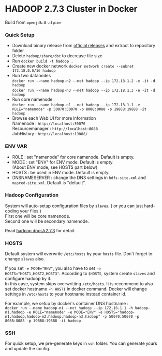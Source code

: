 # HADOOP 2.7.3 Cluster in Docker

Build from `openjdk:8-alpine`

### Quick Setup
- Download binary release from [official releases](http://hadoop.apache.org/releases.html) and extract to repository folder
- Delete `hadoop/share/doc` to decrease file size
- Run `docker build -t hadoop .`
- Create new docker network `docker network create --subnet 172.18.0.0/16 hadoop`
- Run two datanodes  
`docker run --name hadoop-n2 --net hadoop --ip 172.18.1.2 -e -it -d hadoop`  
`docker run --name hadoop-n3 --net hadoop --ip 172.18.1.3 -e -it -d hadoop`
- Run core namenode  
`docker run --name hadoop-n1 --net hadoop --ip 172.18.1.1 -e ROLE="namenode" -p 50070:50070 -p 8088:8088 -p 19888:19888 -it hadoop`
- Browse each Web UI for more information  
Namenode : `http://localhost:50070`  
Resourcemanager : `http://localhost:8088`  
JobHistory : `http://localhost:19888/`

### ENV VAR
- ROLE : set "namenode" for core namenode. Default is empty.
- MODE : set "ENV" for ENV mode. Default is empty.  
(About ENV mode, see HOSTS part below)
- HOSTS : be used in ENV mode. Default is empty.
- DNSNAMESERVER : change the DNS settings in `hdfs-site.xml` and `mapred-site.xml`. Default is "default".

### Hadoop Configuration
System will auto-setup configuration files by `slaves`. ( or you can just hard-coding your files )  
First one will be core namenode.  
Second one will be secondary namenode.  
  
Read [hadoop docs/r2.7.3](https://hadoop.apache.org/docs/r2.7.3/)  for detail.

### HOSTS
Default system will overwrite `/etc/hosts` by your `hosts` file. Don't forget to change `slaves` also.    
  
If you set `-e MODE="ENV"`, you also have to set `-e HOSTS="HOST1,HOST2,HOST3"`. According to `$HOSTS`, system create `slaves` and configure hadoop by it.    
In this case, system skips overwritting `/etc/hosts`. It is recommend to also set docker hostname `-h HOST1` in docker command. Docker will change settings in `/etc/hosts` to your hostname instead container id. 

For example, we setup by docker's container DNS hostname :  
`docker run --name hadoop-n1 --net hadoop --ip 172.18.1.1 -h hadoop-n1.hadoop -e ROLE="namenode" -e MODE="ENV" -e HOSTS="hadoop-n1.hadoop,hadoop-n2.hadoop,hadoop-n3.hadoop" -p 50070:50070 -p 8088:8088 -p 19888:19888 -it hadoop`

### SSH
For quick setup, we pre-generate keys in `ssh` folder. You can generate yours and update the config.

